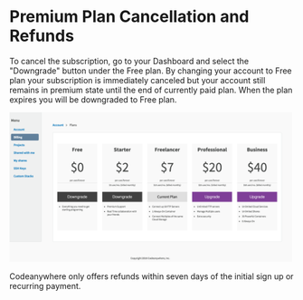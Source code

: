 # Premium Plan Cancellation and Refunds

To cancel the subscription, go to your Dashboard and select the "Downgrade" button under the Free plan. By changing your account to Free plan your subscription is immediately canceled but your account still remains in premium state until the end of currently paid plan. When the plan expires you will be downgraded to Free plan.

<img src="images/pricing-changeplan.png" width="500" height="auto">


Codeanywhere only offers refunds within seven days of the initial sign up or recurring payment.
